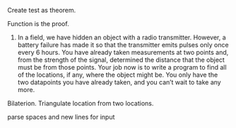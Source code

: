 Create test as theorem.

Function is the proof.

1. In a field, we have hidden an object with a radio transmitter. However, a battery failure has made it so that the transmitter emits pulses only once every 6 hours. You have already taken measurements at two points and, from the strength of the signal, determined the distance that the object must be from those points. Your job now is to write a program to find all of the locations, if any, where the object might be. You only have the two datapoints you have already taken, and you can’t wait to take any more.

Bilaterion. Triangulate location from two locations.

parse spaces and new lines for input